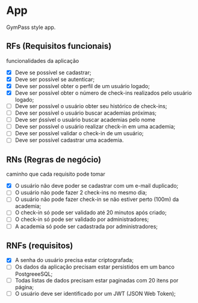 # App

GymPass style app.

## RFs (Requisitos funcionais)

funcionalidades da aplicação

- [x] Deve se possível se cadastrar;
- [x] Deve ser possível se autenticar;
- [x] Deve ser possível obter o perfil de um usuário logado;
- [x] Deve ser possível obter o número de check-ins realizados pelo usuário logado;
- [ ] Deve ser possível o usuário obter seu histórico de check-ins;
- [ ] Deve ser possível o usuário buscar academias próximas;
- [ ] Deve ser ṕssível o usuário buscar  academias pelo nome
- [ ] Deve ser possível o usuário realizar check-in em uma academia;
- [ ] Deve ser possível validar o check-in de um usuário;
- [ ] Deve ser possível cadastrar uma academia.

## RNs (Regras de negócio)

caminho que cada requisito pode tomar

- [x] O usuário não deve poder se cadastrar com um e-mail duplicado;
- [ ] O usuário não pode fazer 2 check-ins no mesmo dia;
- [ ] O usuário não pode fazer check-in se não estiver perto (100m) da academia;
- [ ] O check-in só pode ser validado até 20 minutos após criado;
- [ ] O check-in só pode ser validado por administradores;
- [ ] A academia só pode ser cadastrada por administradores;

## RNFs (requisitos)

- [x] A senha do usuário precisa estar criptografada;
- [ ] Os dados da aplicação precisam estar persistidos em um banco PostgreeeSQL;
- [ ] Todas listas de dados precisam estar paginadas com 20 itens por página;
- [ ] O usuário deve ser identificado por um JWT (JSON Web Token);
